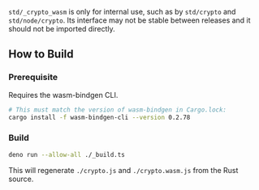 `std/_crypto_wasm` is only for internal use, such as by `std/crypto` and
`std/node/crypto`. Its interface may not be stable between releases and it
should not be imported directly.

## How to Build

### Prerequisite

Requires the wasm-bindgen CLI.

```sh
# This must match the version of wasm-bindgen in Cargo.lock:
cargo install -f wasm-bindgen-cli --version 0.2.78
```

### Build

```sh
deno run --allow-all ./_build.ts
```

This will regenerate `./crypto.js` and `./crypto.wasm.js` from the Rust source.
